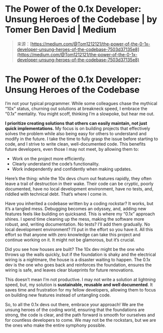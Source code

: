 <!--yml
category: 未分类
date: 2024-05-27 14:32:20
-->

# The Power of the 0.1x Developer: Unsung Heroes of the Codebase | by Tomer Ben David | Medium

> 来源：[https://medium.com/@Tom1212121/the-power-of-the-0-1x-developer-unsung-heroes-of-the-codebase-7503d37135e8](https://medium.com/@Tom1212121/the-power-of-the-0-1x-developer-unsung-heroes-of-the-codebase-7503d37135e8)

# The Power of the 0.1x Developer: Unsung Heroes of the Codebase

I’m not your typical programmer. While some colleagues chase the mythical “10x” status, churning out solutions at breakneck speed, I embrace the “0.1x” mentality. You might scoff, thinking I’m a slowpoke, but hear me out.

**I prioritize creating solutions that others can easily maintain, not just quick implementations.** My focus is on building projects that effectively solves the problem while also being easy for others to understand and modify in the future. I take the time to fully grasp the issue before starting to code, and I strive to write clean, well-documented code. This benefits future developers, even those I may not meet, by allowing them to:

*   Work on the project more efficiently.
*   Clearly understand the code’s functionality.
*   Work independently and confidently when making updates.

Here’s the thing: while the 10x devs churn out features rapidly, they often leave a trail of destruction in their wake. Their code can be cryptic, poorly documented, have no local development environment, have no tests, and, riddled with technical debt. That’s where I come in.

Have you inherited a codebase written by a coding rockstar? It works, but it’s a tangled mess. Debugging becomes an odyssey, and, adding new features feels like building on quicksand. This is where my “0.1x” approach shines. I spend time cleaning up the mess, making the software more robust, and, writing documentation. No tests? I’ll add them gradually. No local development environment? I’ll put in the effort so you have it. All this effort so that anyone with zero knowledge can take this project and continue working on it. It might not be glamorous, but it’s crucial.

Did you see how houses are built? The 10x dev might be the one who throws up the walls quickly, but if the foundation is shaky and the electrical wiring is a nightmare, the house is a disaster waiting to happen. The 0.1x dev is the one who goes back and reinforces the foundation, ensures the wiring is safe, and leaves clear blueprints for future renovations.

This doesn’t mean I’m not productive. I may not write a solution at lightning speed, but, my solution is **sustainable, reusable and well documented**. It saves time and frustration for my fellow developers, allowing them to focus on building new features instead of untangling code.

So, to all the 0.1x devs out there, embrace your approach! We are the unsung heroes of the coding world, ensuring that the foundations are strong, the code is clear, and the path forward is smooth for ourselves and for countless developers to come. We may not be the rockstars, but we are the ones who make the entire symphony possible.